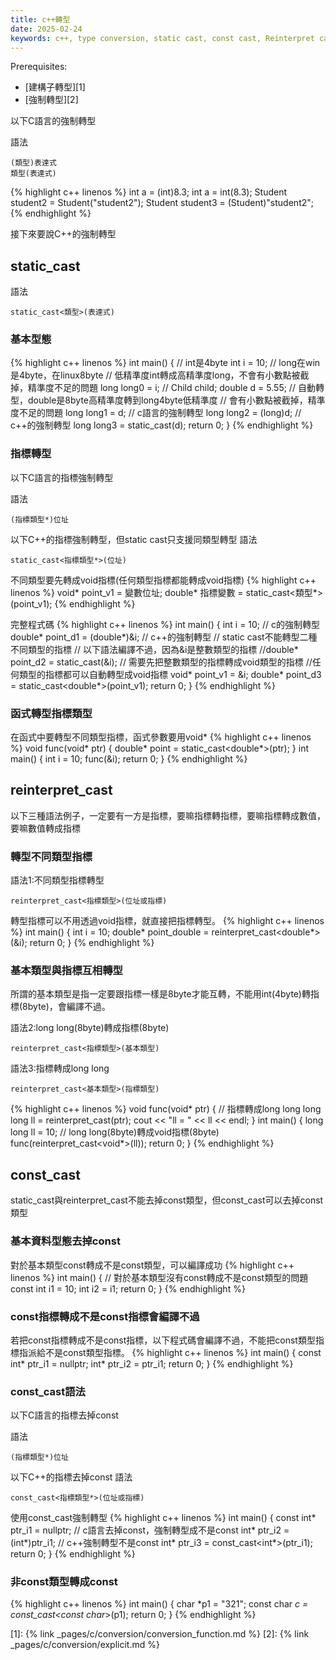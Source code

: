 ```yaml
---
title: c++轉型
date: 2025-02-24
keywords: c++, type conversion, static cast, const cast, Reinterpret cast
---
```


Prerequisites:
- [建構子轉型][1]
- [強制轉型][2]

以下C語言的強制轉型

語法
```
(類型)表達式
類型(表達式)
```
{% highlight c++ linenos %}
int a = (int)8.3;
int a = int(8.3);
Student student2 = Student("student2");
Student student3 = (Student)"student2";
{% endhighlight %}

接下來要說C++的強制轉型

## static_cast
語法
```
static_cast<類型>(表達式)
```

### 基本型態
{% highlight c++ linenos %}
int main() {
  // int是4byte
  int i = 10;
  // long在win是4byte，在linux8byte
  // 低精準度int轉成高精準度long，不會有小數點被截掉，精準度不足的問題
  long long0 = i;
  // Child child;
  double d = 5.55;
  // 自動轉型，double是8byte高精準度轉到long4byte低精準度
  // 會有小數點被截掉，精準度不足的問題
  long long1 = d;
  // c語言的強制轉型
  long long2 = (long)d;
  // c++的強制轉型
  long long3 = static_cast<long>(d);
  return 0;
}
{% endhighlight %}

### 指標轉型

以下C語言的指標強制轉型

語法
```
(指標類型*)位址
```

以下C++的指標強制轉型，但static cast只支援同類型轉型
語法
```
static_cast<指標類型*>(位址)
```
不同類型要先轉成void指標(任何類型指標都能轉成void指標)
{% highlight c++ linenos %}
  void* point_v1 = 變數位址;
  double* 指標變數 = static_cast<類型*>(point_v1);
{% endhighlight %}

完整程式碼
{% highlight c++ linenos %}
int main() {
  int i = 10;
  // c的強制轉型
  double* point_d1 = (double*)&i;
  // c++的強制轉型
  // static cast不能轉型二種不同類型的指標
  // 以下語法編譯不過，因為&i是整數類型的指標
  //double* point_d2 = static_cast<double>(&i);
  // 需要先把整數類型的指標轉成void類型的指標
  //任何類型的指標都可以自動轉型成void指標
  void* point_v1 = &i;
  double* point_d3 = static_cast<double*>(point_v1);
  return 0;
}
{% endhighlight %}

### 函式轉型指標類型
在函式中要轉型不同類型指標，函式參數要用void\*
{% highlight c++ linenos %}
void func(void* ptr) {
  double* point = static_cast<double*>(ptr);
}
int main() {
  int i = 10;
  func(&i);
  return 0;
}
{% endhighlight %}

## reinterpret_cast

以下三種語法例子，一定要有一方是指標，要嘛指標轉指標，要嘛指標轉成數值，要嘛數值轉成指標

### 轉型不同類型指標

語法1:不同類型指標轉型
```
reinterpret_cast<指標類型>(位址或指標)
```

轉型指標可以不用透過void指標，就直接把指標轉型。
{% highlight c++ linenos %}
int main() {
  int i = 10;
  double* point_double = reinterpret_cast<double*>(&i);
  return 0;
}
{% endhighlight %}

### 基本類型與指標互相轉型

所謂的基本類型是指一定要跟指標一樣是8byte才能互轉，不能用int(4byte)轉指標(8byte)，會編譯不過。

語法2:long long(8byte)轉成指標(8byte)
```
reinterpret_cast<指標類型>(基本類型)
```

語法3:指標轉成long long
```
reinterpret_cast<基本類型>(指標類型)
```
{% highlight c++ linenos %}
void func(void* ptr) {
  // 指標轉成long long
  long long ll = reinterpret_cast<long long>(ptr);
  cout << "ll = " << ll << endl;
}
int main() {
  long long ll = 10;
  // long long(8byte)轉成void指標(8byte)
  func(reinterpret_cast<void*>(ll));
  return 0;
}
{% endhighlight %}

## const_cast

static_cast與reinterpret_cast不能去掉const類型，但const_cast可以去掉const類型

### 基本資料型態去掉const

對於基本類型const轉成不是const類型，可以編譯成功
{% highlight c++ linenos %}
int main() {
  // 對於基本類型沒有const轉成不是const類型的問題
  const int i1 = 10;
  int i2 = i1;
  return 0;
}
{% endhighlight %}

### const指標轉成不是const指標會編譯不過
若把const指標轉成不是const指標，以下程式碼會編譯不過，不能把const類型指標指派給不是const類型指標。
{% highlight c++ linenos %}
int main() {
  const int* ptr_i1 = nullptr;
  int* ptr_i2 = ptr_i1;
  return 0;
}
{% endhighlight %}

### const_cast語法

以下C語言的指標去掉const

語法
```
(指標類型*)位址
```

以下C++的指標去掉const
語法
```
const_cast<指標類型*>(位址或指標)
```

使用const_cast強制轉型
{% highlight c++ linenos %}
int main() {
  const int* ptr_i1 = nullptr;
  // c語言去掉const，強制轉型成不是const
  int* ptr_i2 = (int*)ptr_i1;
  // c++強制轉型不是const
  int* ptr_i3 = const_cast<int*>(ptr_i1);
  return 0;
}
{% endhighlight %}

### 非const類型轉成const
{% highlight c++ linenos %}
int main() {
    char *p1 = "321";
    const char *c = const_cast<const char*>(p1);
  return 0;
}
{% endhighlight %}

[1]: {% link _pages/c/conversion/conversion_function.md %}
[2]: {% link _pages/c/conversion/explicit.md %}